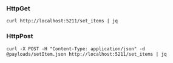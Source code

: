 ### HttpGet
```
curl http://localhost:5211/set_items | jq
```

### HttpPost
```
curl -X POST -H "Content-Type: application/json" -d @payloads/setItem.json http://localhost:5211/set_items | jq

```
